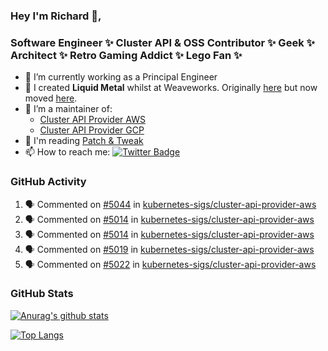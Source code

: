 ### Hey I'm Richard 👋, 

<h3 align="left">Software Engineer ✨ Cluster API & OSS Contributor ✨ Geek ✨ Architect ✨ Retro Gaming Addict ✨ Lego Fan ✨</h3>

- 🔭 I’m currently working as a Principal Engineer
- 📯 I created **Liquid Metal** whilst at Weaveworks. Originally [here](https://github.com/weaveworks-liquidmetal) but now moved [here](https://github.com/liquidmetal-dev).
- 👯 I’m a maintainer of:
  -  [Cluster API Provider AWS](https://github.com/kubernetes-sigs/cluster-api-provider-aws)
  -  [Cluster API Provider GCP](https://github.com/kubernetes-sigs/cluster-api-provider-gcp)
- 💬 I'm reading [Patch & Tweak](https://bjooks.com/products/patch-tweak-exploring-modular-synthesis)
- 📫 How to reach me: [![Twitter Badge](https://img.shields.io/badge/-@fruit_case-00acee?style=flat&logo=Twitter&logoColor=white)](https://twitter.com/intent/follow?screen_name=fruit_case "Follow on Twitter")

### GitHub Activity 

<!--START_SECTION:activity-->
1. 🗣 Commented on [#5044](https://github.com/kubernetes-sigs/cluster-api-provider-aws/pull/5044#issuecomment-2207149317) in [kubernetes-sigs/cluster-api-provider-aws](https://github.com/kubernetes-sigs/cluster-api-provider-aws)
2. 🗣 Commented on [#5014](https://github.com/kubernetes-sigs/cluster-api-provider-aws/pull/5014#issuecomment-2200121768) in [kubernetes-sigs/cluster-api-provider-aws](https://github.com/kubernetes-sigs/cluster-api-provider-aws)
3. 🗣 Commented on [#5014](https://github.com/kubernetes-sigs/cluster-api-provider-aws/pull/5014#issuecomment-2200121650) in [kubernetes-sigs/cluster-api-provider-aws](https://github.com/kubernetes-sigs/cluster-api-provider-aws)
4. 🗣 Commented on [#5019](https://github.com/kubernetes-sigs/cluster-api-provider-aws/pull/5019#issuecomment-2200120068) in [kubernetes-sigs/cluster-api-provider-aws](https://github.com/kubernetes-sigs/cluster-api-provider-aws)
5. 🗣 Commented on [#5022](https://github.com/kubernetes-sigs/cluster-api-provider-aws/pull/5022#issuecomment-2200119536) in [kubernetes-sigs/cluster-api-provider-aws](https://github.com/kubernetes-sigs/cluster-api-provider-aws)
<!--END_SECTION:activity-->

### GitHub Stats

[![Anurag's github stats](https://github-readme-stats.vercel.app/api?username=richardcase&count_private=true&show_icons=true)](https://github.com/anuraghazra/github-readme-stats)

[![Top Langs](https://github-readme-stats.vercel.app/api/top-langs/?username=richardcase&hide=html&layout=compact)](https://github.com/anuraghazra/github-readme-stats)
